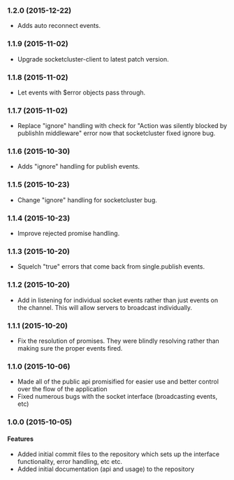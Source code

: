 <a name="1.2.0"></a>
### 1.2.0 (2015-12-22)

* Adds auto reconnect events.

<a name="1.1.9"></a>
### 1.1.9 (2015-11-02)

* Upgrade socketcluster-client to latest patch version.

<a name="1.1.8"></a>
### 1.1.8 (2015-11-02)

* Let events with $error objects pass through.

<a name="1.1.7"></a>
### 1.1.7 (2015-11-02)

* Replace "ignore" handling with check for "Action was silently blocked by publishIn middleware" error now that socketcluster fixed ignore bug.

<a name="1.1.6"></a>
### 1.1.6 (2015-10-30)

* Adds "ignore" handling for publish events.

<a name="1.1.5"></a>
### 1.1.5 (2015-10-23)

* Change "ignore" handling for socketcluster bug.

<a name="1.1.4"></a>
### 1.1.4 (2015-10-23)

* Improve rejected promise handling.

<a name="1.1.3"></a>
### 1.1.3 (2015-10-20)

* Squelch "true" errors that come back from single.publish events.

<a name="1.1.2"></a>
### 1.1.2 (2015-10-20)

* Add in listening for individual socket events rather than just events on the
channel. This will allow servers to broadcast individually.

<a name="1.1.1"></a>
### 1.1.1 (2015-10-20)

* Fix the resolution of promises. They were blindly resolving rather than
making sure the proper events fired.

<a name="1.1.0"></a>
### 1.1.0 (2015-10-06)

* Made all of the public api promisified for easier use and better control
over the flow of the application
* Fixed numerous bugs with the socket interface (broadcasting events, etc)

<a name="1.0.0"></a>
### 1.0.0  (2015-10-05)

#### Features

* Added initial commit files to the repository which sets up the interface
functionality, error handling, etc etc.
* Added initial documentation (api and usage) to the repository
